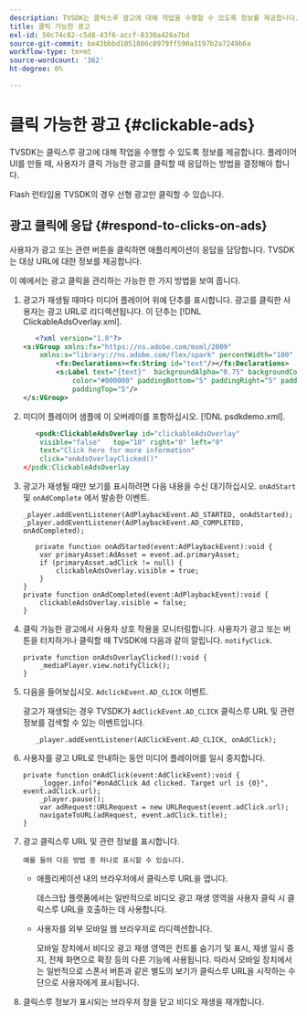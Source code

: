 ```yaml
---
description: TVSDK는 클릭스루 광고에 대해 작업을 수행할 수 있도록 정보를 제공합니다. 플레이어 UI를 만들 때, 사용자가 클릭 가능한 광고를 클릭할 때 응답하는 방법을 결정해야 합니다.
title: 클릭 가능한 광고
exl-id: 50c74c82-c5d8-43f6-accf-8330a426a7bd
source-git-commit: be43bbbd1051886c8979ff590a3197b2a7249b6a
workflow-type: tm+mt
source-wordcount: '362'
ht-degree: 0%

---
```


# 클릭 가능한 광고 {#clickable-ads}

TVSDK는 클릭스루 광고에 대해 작업을 수행할 수 있도록 정보를 제공합니다. 플레이어 UI를 만들 때, 사용자가 클릭 가능한 광고를 클릭할 때 응답하는 방법을 결정해야 합니다.

Flash 런타임용 TVSDK의 경우 선형 광고만 클릭할 수 있습니다.

## 광고 클릭에 응답 {#respond-to-clicks-on-ads}

사용자가 광고 또는 관련 버튼을 클릭하면 애플리케이션이 응답을 담당합니다. TVSDK는 대상 URL에 대한 정보를 제공합니다.

이 예에서는 광고 클릭을 관리하는 가능한 한 가지 방법을 보여 줍니다.

1. 광고가 재생될 때마다 미디어 플레이어 위에 단추를 표시합니다. 광고를 클릭한 사용자는 광고 URL로 리디렉션됩니다. 이 단추는 [!DNL ClickableAdsOverlay.xml].

   ```xml
      <?xml version="1.0"?> 
   <s:VGroup xmlns:fx="https://ns.adobe.com/mxml/2009"  
       xmlns:s="library://ns.adobe.com/flex/spark" percentWidth="100" horizontalAlign="center">     
           <fx:Declarations><fx:String id="text"/></fx:Declarations> 
           <s:Label text="{text}"  backgroundAlpha="0.75" backgroundColor="#DEDEDE"  
               color="#000000" paddingBottom="5" paddingRight="5" paddingLeft="5"  
               paddingTop="5"/> 
   </s:VGroup>
   ```

1. 미디어 플레이어 샘플에 이 오버레이를 포함하십시오. [!DNL psdkdemo.xml].

   ```xml
      <psdk:ClickableAdsOverlay id="clickableAdsOverlay"  
       visible="false"   top="10" right="0" left="0"  
       text="Click here for more information"   
       click="onAdsOverlayClicked()" 
   </psdk:ClickableAdsOverlay
   ```

1. 광고가 재생될 때만 보기를 표시하려면 다음 내용을 수신 대기하십시오. `onAdStart` 및 `onAdComplete` 에서 발송한 이벤트.

   ```
   _player.addEventListener(AdPlaybackEvent.AD_STARTED, onAdStarted); 
   _player.addEventListener(AdPlaybackEvent.AD_COMPLETED, onAdCompleted); 
   ```

   ```
      private function onAdStarted(event:AdPlaybackEvent):void { 
       var primaryAsset:AdAsset = event.ad.primaryAsset; 
       if (primaryAsset.adClick != null) { 
           clickableAdsOverlay.visible = true;  
       } 
   } 
   private function onAdCompleted(event:AdPlaybackEvent):void { 
       clickableAdsOverlay.visible = false; 
   }
   ```

1. 클릭 가능한 광고에서 사용자 상호 작용을 모니터링합니다. 사용자가 광고 또는 버튼을 터치하거나 클릭할 때 TVSDK에 다음과 같이 알립니다. `notifyClick`.

   ```
   private function onAdsOverlayClicked():void {     
       _mediaPlayer.view.notifyClick(); 
   }
   ```

1. 다음을 들어보십시오. `AdclickEvent.AD_CLICK` 이벤트.

   광고가 재생되는 경우 TVSDK가 `AdClickEvent.AD_CLICK` 클릭스루 URL 및 관련 정보를 검색할 수 있는 이벤트입니다.

   ```
      _player.addEventListener(AdClickEvent.AD_CLICK, onAdClick);
   ```

1. 사용자를 광고 URL로 안내하는 동안 미디어 플레이어를 일시 중지합니다.

   ```
   private function onAdClick(event:AdClickEvent):void { 
       _logger.info("#onAdClick Ad clicked. Target url is {0}", event.adClick.url);  
       _player.pause(); 
       var adRequest:URLRequest = new URLRequest(event.adClick.url); 
       navigateToURL(adRequest, event.adClick.title); 
   }
   ```

1. 광고 클릭스루 URL 및 관련 정보를 표시합니다.

       예를 들어 다음 방법 중 하나로 표시할 수 있습니다.
   
   * 애플리케이션 내의 브라우저에서 클릭스루 URL을 엽니다.

      데스크탑 플랫폼에서는 일반적으로 비디오 광고 재생 영역을 사용자 클릭 시 클릭스루 URL을 호출하는 데 사용합니다.
   * 사용자를 외부 모바일 웹 브라우저로 리디렉션합니다.

      모바일 장치에서 비디오 광고 재생 영역은 컨트롤 숨기기 및 표시, 재생 일시 중지, 전체 화면으로 확장 등의 다른 기능에 사용됩니다. 따라서 모바일 장치에서는 일반적으로 스폰서 버튼과 같은 별도의 보기가 클릭스루 URL을 시작하는 수단으로 사용자에게 표시됩니다.

1. 클릭스루 정보가 표시되는 브라우저 창을 닫고 비디오 재생을 재개합니다.
